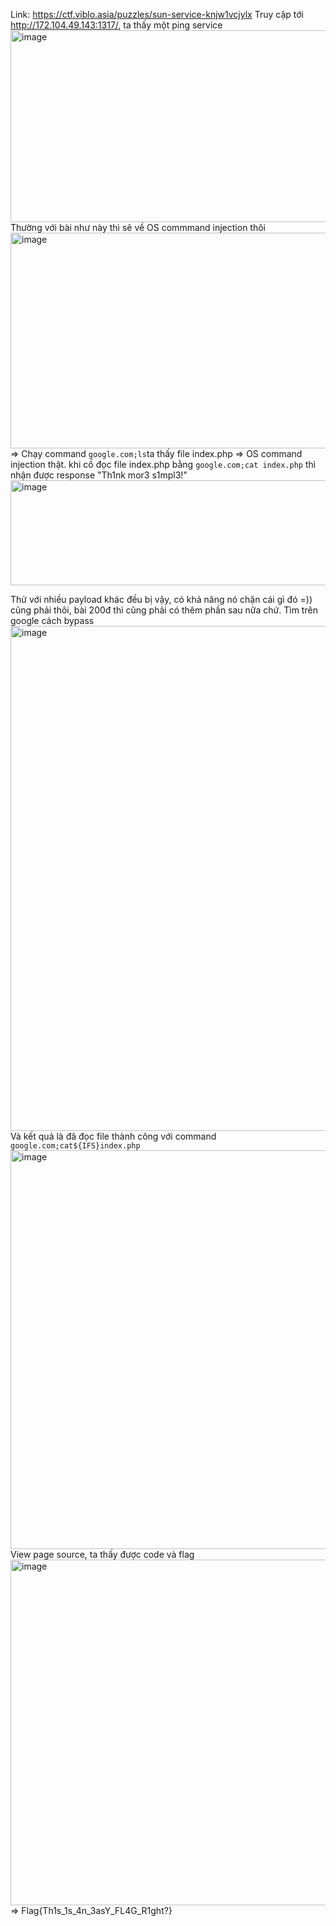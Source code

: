 Link: https://ctf.viblo.asia/puzzles/sun-service-knjw1vcjylx
Truy cập tới http://172.104.49.143:1317/, ta thấy một ping service
<img width="1010" height="307" alt="image" src="https://github.com/user-attachments/assets/c040452a-be36-4eed-983a-ffdb0dd60fcf" />
Thường với bài như này thì sẽ về OS commmand injection thôi
<img width="1029" height="345" alt="image" src="https://github.com/user-attachments/assets/135d6bc0-1dac-48a8-986a-d88fc3a1d091" />
=> Chạy command ```google.com;ls```ta thấy file index.php => OS command injection thật.
khi cố đọc file index.php bằng ```google.com;cat index.php``` thì nhận được response "Th1nk mor3 s1mpl3!"
<img width="529" height="168" alt="image" src="https://github.com/user-attachments/assets/51d201e0-dcf9-47f5-a946-d5be6bc47b4e" />

Thử với nhiều payload khác đều bị vậy, có khả năng nó chặn cái gì đó =)) cũng phải thôi, bài 200đ thì cũng phải có thêm phần sau nữa chứ. Tìm trên google cách bypass 
<img width="1691" height="808" alt="image" src="https://github.com/user-attachments/assets/615f5a4d-23f9-4d3d-8cae-83fbfd195e6d" />
Và kết quả là đã đọc file thành công với command ```google.com;cat${IFS}index.php```
<img width="1303" height="638" alt="image" src="https://github.com/user-attachments/assets/c0fb782a-4b58-4a68-b453-b7656011518d" />
View page source, ta thấy được code và flag
<img width="1053" height="553" alt="image" src="https://github.com/user-attachments/assets/1f335047-695c-4580-a366-380df50d0557" />
=> Flag{Th1s_1s_4n_3asY_FL4G_R1ght?}





